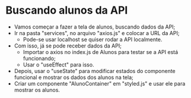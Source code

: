 # Buscando alunos da API

- Vamos começar a fazer a tela de alunos, buscando dados da API;
- Ir na pasta "services", no arquivo "axios.js" e colocar a URL da API;
  - Pode-se usar localhost se quiser rodar a API localmente.
- Com isso, já se pode receber dados da API;
  - Importar o axios no index.js de Alunos para testar se a API está funcionando;
  - Usar o "useEffect" para isso.
- Depois, usar o "useState" para modificar estados do componente funcional e mostrar os dados dos alunos na tela;
- Criar um componente "AlunoContainer" em "styled.js" e usar ele para mostrar os alunos.
